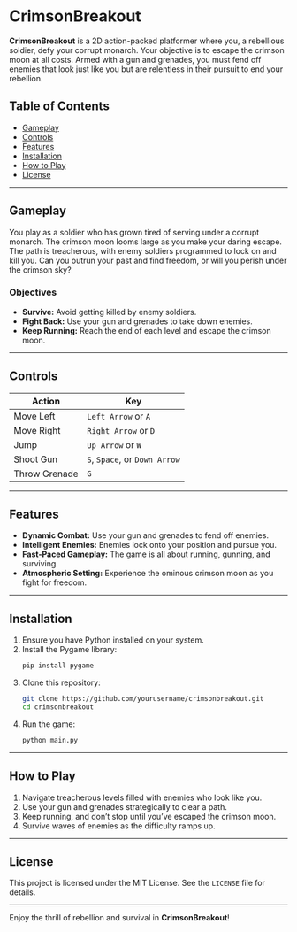 # CrimsonBreakout  

**CrimsonBreakout** is a 2D action-packed platformer where you, a rebellious soldier, defy your corrupt monarch. Your objective is to escape the crimson moon at all costs. Armed with a gun and grenades, you must fend off enemies that look just like you but are relentless in their pursuit to end your rebellion.  

## Table of Contents  
- [Gameplay](#gameplay)  
- [Controls](#controls)  
- [Features](#features)  
- [Installation](#installation)  
- [How to Play](#how-to-play)  
- [License](#license)  

---

## Gameplay  
You play as a soldier who has grown tired of serving under a corrupt monarch. The crimson moon looms large as you make your daring escape. The path is treacherous, with enemy soldiers programmed to lock on and kill you. Can you outrun your past and find freedom, or will you perish under the crimson sky?  

### Objectives  
- **Survive:** Avoid getting killed by enemy soldiers.  
- **Fight Back:** Use your gun and grenades to take down enemies.  
- **Keep Running:** Reach the end of each level and escape the crimson moon.  

---

## Controls  

| Action         | Key       |  
|----------------|-----------|  
| Move Left      | `Left Arrow` or `A`  |  
| Move Right     | `Right Arrow` or `D` |  
| Jump           | `Up Arrow` or `W`    |  
| Shoot Gun      | `S`, `Space`, or `Down Arrow` |  
| Throw Grenade  | `G`       |  

---

## Features  
- **Dynamic Combat:** Use your gun and grenades to fend off enemies.  
- **Intelligent Enemies:** Enemies lock onto your position and pursue you.  
- **Fast-Paced Gameplay:** The game is all about running, gunning, and surviving.  
- **Atmospheric Setting:** Experience the ominous crimson moon as you fight for freedom.  

---

## Installation  

1. Ensure you have Python installed on your system.  
2. Install the Pygame library:  
   ```bash  
   pip install pygame  
   ```  
3. Clone this repository:  
   ```bash  
   git clone https://github.com/yourusername/crimsonbreakout.git  
   cd crimsonbreakout  
   ```  
4. Run the game:  
   ```bash  
   python main.py  
   ```  

---

## How to Play  
1. Navigate treacherous levels filled with enemies who look like you.  
2. Use your gun and grenades strategically to clear a path.  
3. Keep running, and don’t stop until you’ve escaped the crimson moon.  
4. Survive waves of enemies as the difficulty ramps up.  

---

## License  
This project is licensed under the MIT License. See the `LICENSE` file for details.  

---

Enjoy the thrill of rebellion and survival in **CrimsonBreakout**!  
